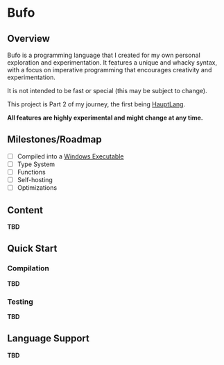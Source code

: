 # Bufo
## Overview
Bufo is a programming language that I created for my own personal exploration and experimentation.
It features a unique and whacky syntax, with a focus on imperative programming that encourages creativity and experimentation.

It is not intended to be fast or special (this may be subject to change).

This project is Part 2 of my journey, the first being [HauptLang](https://github.com/MrLagSux/HauptLang).

**All features are highly experimental and might change at any time.**

## Milestones/Roadmap
- [ ] Compiled into a [Windows Executable](https://en.wikipedia.org/wiki/Portable_Executable)
- [ ] Type System
- [ ] Functions
- [ ] Self-hosting
- [ ] Optimizations

## Content
**TBD**

## Quick Start
### Compilation
**TBD**
### Testing
**TBD**

## Language Support
**TBD**